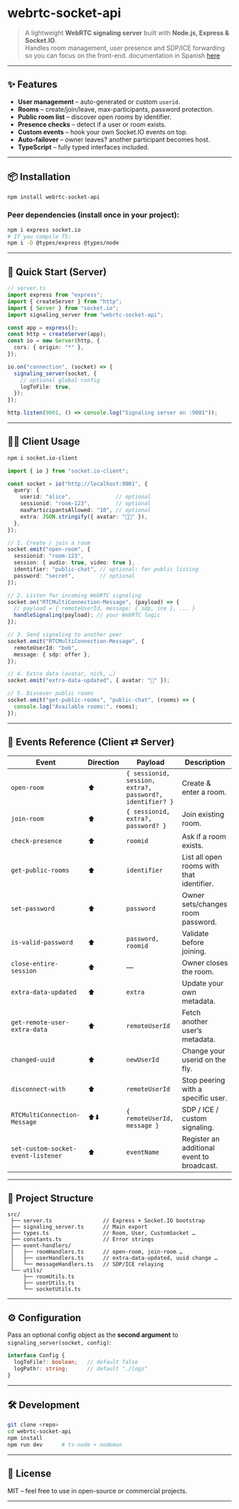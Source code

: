 # webrtc-socket-api

> A lightweight **WebRTC signaling server** built with **Node.js, Express & Socket.IO**.  
> Handles room management, user presence and SDP/ICE forwarding so you can focus on the front-end.
> documentation in Spanish [here](https://github.com/nglmercer/webrtc-server-sample/blob/main/README.ES.md)
---

## ✨ Features

- **User management** – auto-generated or custom `userid`.
- **Rooms** – create/join/leave, max-participants, password protection.
- **Public room list** – discover open rooms by identifier.
- **Presence checks** – detect if a user or room exists.
- **Custom events** – hook your own Socket.IO events on top.
- **Auto-failover** – owner leaves? another participant becomes host.
- **TypeScript** – fully typed interfaces included.

---

## 📦 Installation

```bash
npm install webrtc-socket-api
```

### Peer dependencies (install once in your project):

```bash
npm i express socket.io
# If you compile TS:
npm i -D @types/express @types/node
```

---

## 🚀 Quick Start (Server)

```ts
// server.ts
import express from "express";
import { createServer } from "http";
import { Server } from "socket.io";
import signaling_server from "webrtc-socket-api";

const app = express();
const http = createServer(app);
const io = new Server(http, {
  cors: { origin: "*" },
});

io.on("connection", (socket) => {
  signaling_server(socket, {
    // optional global config
    logToFile: true,
  });
});

http.listen(9001, () => console.log("Signaling server on :9001"));
```

---

## 🧑‍💻 Client Usage

```bash
npm i socket.io-client
```

```ts
import { io } from "socket.io-client";

const socket = io("http://localhost:9001", {
  query: {
    userid: "alice",              // optional
    sessionid: "room-123",        // optional
    maxParticipantsAllowed: "10", // optional
    extra: JSON.stringify({ avatar: "👩‍💻" }),
  },
});

// 1. Create / join a room
socket.emit("open-room", {
  sessionid: "room-123",
  session: { audio: true, video: true },
  identifier: "public-chat", // optional: for public listing
  password: "secret",        // optional
});

// 2. Listen for incoming WebRTC signaling
socket.on("RTCMultiConnection-Message", (payload) => {
  // payload = { remoteUserId, message: { sdp, ice }, ... }
  handleSignaling(payload); // your WebRTC logic
});

// 3. Send signaling to another peer
socket.emit("RTCMultiConnection-Message", {
  remoteUserId: "bob",
  message: { sdp: offer },
});

// 4. Extra data (avatar, nick, …)
socket.emit("extra-data-updated", { avatar: "🎅" });

// 5. Discover public rooms
socket.emit("get-public-rooms", "public-chat", (rooms) => {
  console.log("Available rooms:", rooms);
});
```

---

## 📡 Events Reference (Client ⇄ Server)

| Event | Direction | Payload | Description |
|-------|-----------|---------|-------------|
| `open-room` | ⬆️ | `{ sessionid, session, extra?, password?, identifier? }` | Create & enter a room. |
| `join-room` | ⬆️ | `{ sessionid, extra?, password? }` | Join existing room. |
| `check-presence` | ⬆️ | `roomid` | Ask if a room exists. |
| `get-public-rooms` | ⬆️ | `identifier` | List all open rooms with that identifier. |
| `set-password` | ⬆️ | `password` | Owner sets/changes room password. |
| `is-valid-password` | ⬆️ | `password, roomid` | Validate before joining. |
| `close-entire-session` | ⬆️ | — | Owner closes the room. |
| `extra-data-updated` | ⬆️ | `extra` | Update your own metadata. |
| `get-remote-user-extra-data` | ⬆️ | `remoteUserId` | Fetch another user’s metadata. |
| `changed-uuid` | ⬆️ | `newUserId` | Change your userid on the fly. |
| `disconnect-with` | ⬆️ | `remoteUserId` | Stop peering with a specific user. |
| `RTCMultiConnection-Message` | ⬆️⬇️ | `{ remoteUserId, message }` | SDP / ICE / custom signaling. |
| `set-custom-socket-event-listener` | ⬆️ | `eventName` | Register an additional event to broadcast. |

---

## 📁 Project Structure

```
src/
 ├── server.ts                // Express + Socket.IO bootstrap
 ├── signaling_server.ts      // Main export
 ├── types.ts                 // Room, User, CustomSocket …
 ├── constants.ts             // Error strings
 ├── event-handlers/
 │   ├── roomHandlers.ts      // open-room, join-room …
 │   ├── userHandlers.ts      // extra-data-updated, uuid change …
 │   └── messageHandlers.ts   // SDP/ICE relaying
 └── utils/
     ├── roomUtils.ts
     ├── userUtils.ts
     └── socketUtils.ts
```

---

## ⚙️ Configuration

Pass an optional config object as the **second argument** to `signaling_server(socket, config)`:

```ts
interface Config {
  logToFile?: boolean;   // default false
  logPath?: string;      // default "./logs"
}
```

---

## 🛠️ Development

```bash
git clone <repo>
cd webrtc-socket-api
npm install
npm run dev      # ts-node + nodemon
```

---

## 📄 License

MIT – feel free to use in open-source or commercial projects.

---